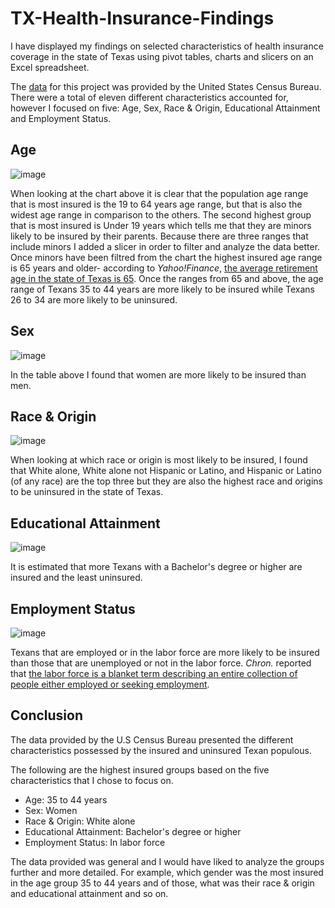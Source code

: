 # TX-Health-Insurance-Findings
I have displayed my findings on selected characteristics of health insurance coverage in the state of Texas using pivot tables, charts and slicers on an Excel spreadsheet. 

The [data](https://data.census.gov/cedsci/table?q=Texas%20Health&tid=ACSST1Y2021.S2701) for this project was provided by the United States Census Bureau. There were a total of eleven different characteristics accounted for, however I focused on five: Age, Sex, Race & Origin, Educational Attainment and Employment Status. 


## Age
![image](https://github.com/bmmontz/TX-Health-Insurance-Findings/blob/56a163db1405945b060efc18f32d335778094731/HI%20Pop.%20Age%20Table.png?raw=true)

When looking at the chart above it is clear that the population age range that is most insured is the 19 to 64 years age range, but that is also the widest age range in comparison to the others. The second highest group that is most insured is Under 19 years which tells me that they are minors likely to be insured by their parents. Because there are three ranges that include minors I added a slicer in order to filter and analyze the data better. 
Once minors have been filtred from the chart the highest insured age range is 65 years and older- according to *Yahoo!Finance*, [the average retirement age in the state of Texas is 65](https://finance.yahoo.com/news/average-retirement-age-every-state-150000450.html?guccounter=1&guce_referrer=aHR0cHM6Ly93d3cuYmluZy5jb20v&guce_referrer_sig=AQAAAGa8NaNcMFxtjPtEjQMg0RPsYUeF0etFYu3oBFqZMGIvkbXK90og1yS_AZldMRpj3DmW_XLGuD-LvHD_Yyo6Tnm-YlFgr8hD_5UovySagk7cuw1VT8esDisK94aPesrGZxG3CjJH_BpOLADhnHrKmVQ4w5nKaAI3tgvWFqbAA4pr). 
Once the ranges from 65 and above, the age range of Texans 35 to 44 years are more likely to be insured while Texans 26 to 34 are more likely to be uninsured. 

## Sex
![image](https://github.com/bmmontz/TX-Health-Insurance-Findings/blob/56a163db1405945b060efc18f32d335778094731/HI%20Sex%20Table.png?raw=true)

In the table above I found that women are more likely to be insured than men. 

## Race & Origin
![image](https://github.com/bmmontz/TX-Health-Insurance-Findings/blob/56a163db1405945b060efc18f32d335778094731/HI%20Race%20Table.png?raw=true)

When looking at which race or origin is most likely to be insured, I found that White alone, White alone not Hispanic or Latino, and Hispanic or Latino (of any race) are the top three but they are also the highest race and origins to be uninsured in the state of Texas. 

## Educational Attainment
![image](https://github.com/bmmontz/TX-Health-Insurance-Findings/blob/702928fb92b733229259923714a259bc684c9638/HI%20Education%20Table.png?raw=true)

It is estimated that more Texans with a Bachelor's degree or higher are insured and the least uninsured.

## Employment Status
![image](https://github.com/bmmontz/TX-Health-Insurance-Findings/blob/702928fb92b733229259923714a259bc684c9638/HI%20Employement%20Table.png?raw=true)

Texans that are employed or in the labor force are more likely to be insured than those that are unemployed or not in the labor force. 
*Chron.* reported that [the labor force is a blanket term describing an entire collection of people either employed or seeking employment](https://smallbusiness.chron.com/differences-between-labor-force-employees-36901.html).

## Conclusion

The data provided by the U.S Census Bureau presented the different characteristics possessed by the insured and uninsured Texan populous.

The following are the highest insured groups based on the five characteristics that I chose to focus on.  
* Age: 35 to 44 years
* Sex: Women
* Race & Origin: White alone
* Educational Attainment: Bachelor's degree or higher
* Employment Status: In labor force

The data provided was general and I would have liked to analyze the groups further and more detailed. For example, which gender was the most insured in the age group 35 to 44 years and of those, what was their race & origin and educational attainment and so on. 

